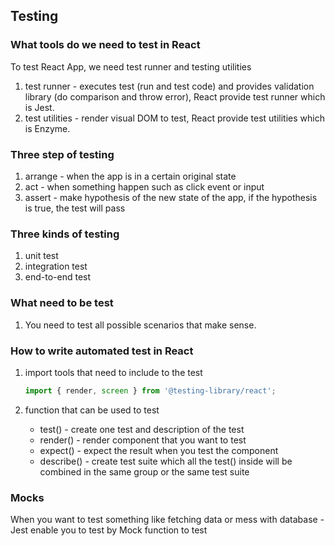 ## Testing
### What tools do we need to test in React
To test React App, we need test runner and testing utilities
1. test runner - executes test (run and test code) and provides validation library (do comparison and throw error), React provide test runner which is Jest.
2. test utilities - render visual DOM to test, React provide test utilities which is Enzyme.

### Three step of testing
1. arrange - when the app is in a certain original state
2. act - when something happen such as click event or input
3. assert - make hypothesis of the new state of the app, if the hypothesis is true, the test will pass

### Three kinds of testing
1. unit test
2. integration test
3. end-to-end test

### What need to be test
1. You need to test all possible scenarios that make sense.

### How to write automated test in React
1. import tools that need to include to the test
    ```javascript
    import { render, screen } from '@testing-library/react';
    ```

2. function that can be used to test
   - test() - create one test and description of the test
   - render() - render component that you want to test
   - expect() - expect the result when you test the component
   - describe() - create test suite which all the test() inside will be combined in the same group or the same test suite 

### Mocks
When you want to test something like fetching data or mess with database - Jest enable you to test by Mock function to test


